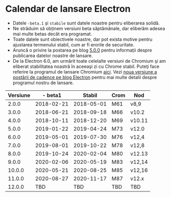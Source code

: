 # Calendar de lansare Electron

* Datele `-beta.1` și `stabile` sunt datele noastre pentru eliberarea solidă.
* Ne străduim să obținem versiuni beta săptămânale, dar eliberăm adesea mai multe betas decât era programat.
* Toate datele sunt obiectivele noastre, dar pot exista motive pentru ajustarea termenului stabil, cum ar fi erorile de securitate.
* Aruncă o privire la postarea pe blog [5.0.0](https://electronjs.org/blog/electron-5-0-timeline) pentru informații despre publicarea datelor noastre de lansare.
* De la Electron 6.0, am urmărit toate celelalte versiuni de Chromium şi am eliberat stabilitatea noastră în aceeaşi zi cu Chrome stabil. Puteţi face referire la programul de lansare Chromium [aici](https://chromiumdash.appspot.com/schedule). Vezi [noua versiune a postării de cadence pe blog Electron](https://www.electronjs.org/blog/12-week-cadence) pentru mai multe detalii despre programul nostru de lansare.

| Versiune | - beta1    | Stabil     | Crom | Nod    |
| -------- | ---------- | ---------- | ---- | ------ |
| 2.0.0    | 2018-02-21 | 2018-05-01 | M61  | v8,9   |
| 3.0.0    | 2018-06-21 | 2018-09-18 | M66  | v10.2  |
| 4.0.0    | 2018-10-11 | 2018-12-20 | M69  | v10.11 |
| 5.0.0    | 2019-01-22 | 2019-04-24 | M73  | v12.0  |
| 6.0.0    | 2019-05-01 | 2019-07-30 | M76  | v12,4  |
| 7.0.0    | 2019-08-01 | 2019-10-22 | M78  | v12,8  |
| 8.0.0    | 2019-10-24 | 2020-02-04 | M80  | v12.13 |
| 9.0.0    | 2020-02-06 | 2020-05-19 | M83  | v12,14 |
| 10.0.0   | 2020-05-21 | 2020-08-25 | M85  | v12,16 |
| 11.0.0   | 2020-08-27 | 2020-11-17 | M87  | v12.x  |
| 12.0.0   | TBD        | TBD        | TBD  | TBD    |
